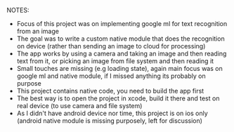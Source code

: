 NOTES:

- Focus of this project was on implementing google ml for text recognition from an image
- The goal was to write a custom native module that does the recognition on device (rather than sending an image to cloud for processing)
- The app works by using a camera and taking an image and then reading text from it, or picking an image from file system and then reading it
- Small touches are missing (e.g loading state), again main focus was on google ml and native module, if I missed anything its probably on purpose
- This project contains native code, you need to build the app first
- The best way is to open the project in xcode, build it there and test on real device (to use camera and file system)
- As I didn't have android device nor time, this project is on ios only (android native module is missing purposely, left for discussion)
